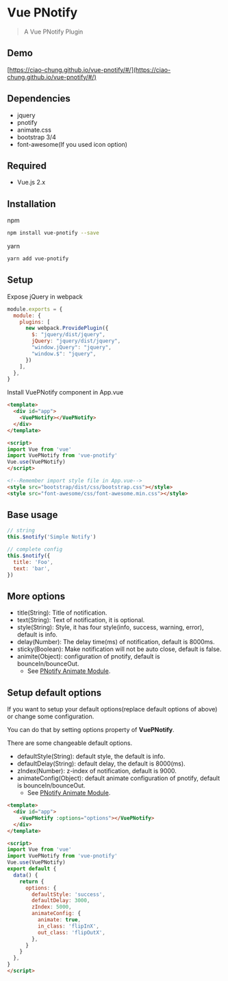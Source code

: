 # Vue PNotify

> A Vue PNotify Plugin

## Demo

[https://ciao-chung.github.io/vue-pnotify/#/](https://ciao-chung.github.io/vue-pnotify/#/)

## Dependencies

* jquery
* pnotify
* animate.css
* bootstrap 3/4
* font-awesome(If you used icon option)

## Required

* Vue.js 2.x
 
## Installation

npm 

```bash
npm install vue-pnotify --save
```

yarn

```bash
yarn add vue-pnotify
```

## Setup

Expose jQuery in webpack

```javascript
module.exports = {
  module: {
    plugins: [
      new webpack.ProvidePlugin({
        $: "jquery/dist/jquery",
        jQuery: "jquery/dist/jquery",
        "window.jQuery": "jquery",
        "window.$": "jquery",
      })
    ],
  },
}
```

Install VuePNotify component in App.vue

```html
<template>
  <div id="app">
    <VuePNotify></VuePNotify>
  </div>
</template>

<script>
import Vue from 'vue'
import VuePNotify from 'vue-pnotify'
Vue.use(VuePNotify)
</script>

<!--Remember import style file in App.vue-->
<style src="bootstrap/dist/css/bootstrap.css"></style>
<style src="font-awesome/css/font-awesome.min.css"></style>
```

## Base usage

```javascript
// string
this.$notify('Simple Notify')

// complete config
this.$notify({
  title: 'Foo',
  text: 'bar',
})
```

## More options

* title(String): Title of notification.
* text(String): Text of notification, it is optional.
* style(String): Style, it has four style(info, success, warning, error), default is info.
* delay(Number): The delay time(ms) of notification, default is 8000ms.
* sticky(Boolean): Make notification will not be auto close, default is false.
* animite(Object): configuration of pnotify, default is bounceIn/bounceOut.
  * See [PNotify Animate Module](https://github.com/sciactive/pnotify#animate-module).

## Setup default options

If you want to setup your default options(replace default options of above) or change some configuration.

You can do that by setting options property of **VuePNotify**.

There are some changeable default options.

* defaultStyle(String): default style, the default is info.
* defaultDelay(String): default delay, the default is 8000(ms).
* zIndex(Number): z-index of notification, default is 9000.
* animateConfig(Object): default animate configuration of pnotify, default is bounceIn/bounceOut.
  * See [PNotify Animate Module](https://github.com/sciactive/pnotify#animate-module).

```html
<template>
  <div id="app">
    <VuePNotify :options="options"></VuePNotify>
  </div>
</template>

<script>
import Vue from 'vue'
import VuePNotify from 'vue-pnotify'
Vue.use(VuePNotify)
export default {
  data() {
    return {
      options: {
        defaultStyle: 'success',
        defaultDelay: 3000,
        zIndex: 5000,
        animateConfig: {
          animate: true,
          in_class: 'flipInX',
          out_class: 'flipOutX',
        },
      }
    }
  },
}
</script>
```
